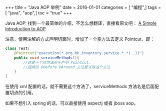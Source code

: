 +++
title = "Java AOP 举例"
date = 2016-01-01
categories = [ "编程",]
tags = [ "java", "aop",]
toc = "true"
+++


Java AOP: 找到一个最简单的介绍，不怎么想翻译，直接看原文吧：
[A Simple Introduction to AOP](https://www.javacodegeeks.com/2012/06/simple-introduction-to-aop.html)

注意，使用注解的方式声明切面时，增加了一个空方法去定义 Pointcut，即：  
```java
class Test{
    @Pointcut("execution(* org.bk.inventory.service.*.*(..))")
    public void serviceMethods(){
        //这是一个空方法用于声明 Pointcut，
        //后续的 @Before @Around 方法都关联这个方法
    }
}

```
<!--more-->

在使用 xml 配置的话，就不需要这个方法了，serviceMethods 方法名是后面配置切点的引用。

如果不想引入 spring 的话，可以直接使用 aspectj 或者 jboss aop。
